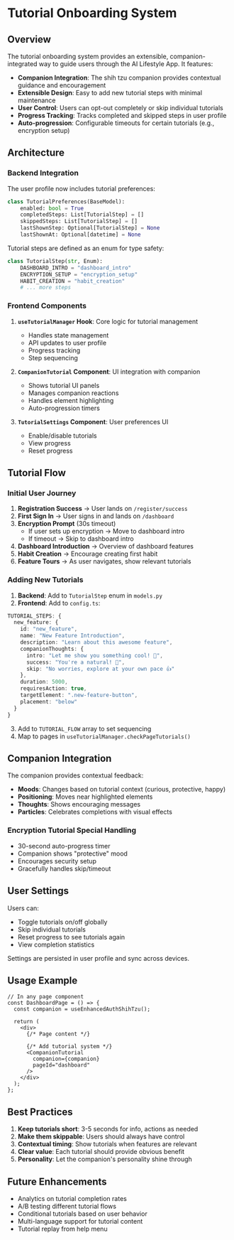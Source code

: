 # Tutorial Onboarding System

## Overview

The tutorial onboarding system provides an extensible, companion-integrated way to guide users through the AI Lifestyle App. It features:

- **Companion Integration**: The shih tzu companion provides contextual guidance and encouragement
- **Extensible Design**: Easy to add new tutorial steps with minimal maintenance
- **User Control**: Users can opt-out completely or skip individual tutorials
- **Progress Tracking**: Tracks completed and skipped steps in user profile
- **Auto-progression**: Configurable timeouts for certain tutorials (e.g., encryption setup)

## Architecture

### Backend Integration

The user profile now includes tutorial preferences:

```python
class TutorialPreferences(BaseModel):
    enabled: bool = True
    completedSteps: List[TutorialStep] = []
    skippedSteps: List[TutorialStep] = []
    lastShownStep: Optional[TutorialStep] = None
    lastShownAt: Optional[datetime] = None
```

Tutorial steps are defined as an enum for type safety:

```python
class TutorialStep(str, Enum):
    DASHBOARD_INTRO = "dashboard_intro"
    ENCRYPTION_SETUP = "encryption_setup"
    HABIT_CREATION = "habit_creation"
    # ... more steps
```

### Frontend Components

1. **`useTutorialManager` Hook**: Core logic for tutorial management
   - Handles state management
   - API updates to user profile
   - Progress tracking
   - Step sequencing

2. **`CompanionTutorial` Component**: UI integration with companion
   - Shows tutorial UI panels
   - Manages companion reactions
   - Handles element highlighting
   - Auto-progression timers

3. **`TutorialSettings` Component**: User preferences UI
   - Enable/disable tutorials
   - View progress
   - Reset progress

## Tutorial Flow

### Initial User Journey

1. **Registration Success** → User lands on `/register/success`
2. **First Sign In** → User signs in and lands on `/dashboard`
3. **Encryption Prompt** (30s timeout)
   - If user sets up encryption → Move to dashboard intro
   - If timeout → Skip to dashboard intro
4. **Dashboard Introduction** → Overview of dashboard features
5. **Habit Creation** → Encourage creating first habit
6. **Feature Tours** → As user navigates, show relevant tutorials

### Adding New Tutorials

1. **Backend**: Add to `TutorialStep` enum in `models.py`
2. **Frontend**: Add to `config.ts`:

```typescript
TUTORIAL_STEPS: {
  new_feature: {
    id: "new_feature",
    name: "New Feature Introduction",
    description: "Learn about this awesome feature",
    companionThoughts: {
      intro: "Let me show you something cool! 🎉",
      success: "You're a natural! 🌟",
      skip: "No worries, explore at your own pace 👍"
    },
    duration: 5000,
    requiresAction: true,
    targetElement: ".new-feature-button",
    placement: "below"
  }
}
```

3. Add to `TUTORIAL_FLOW` array to set sequencing
4. Map to pages in `useTutorialManager.checkPageTutorials()`

## Companion Integration

The companion provides contextual feedback:

- **Moods**: Changes based on tutorial context (curious, protective, happy)
- **Positioning**: Moves near highlighted elements
- **Thoughts**: Shows encouraging messages
- **Particles**: Celebrates completions with visual effects

### Encryption Tutorial Special Handling

- 30-second auto-progress timer
- Companion shows "protective" mood
- Encourages security setup
- Gracefully handles skip/timeout

## User Settings

Users can:
- Toggle tutorials on/off globally
- Skip individual tutorials
- Reset progress to see tutorials again
- View completion statistics

Settings are persisted in user profile and sync across devices.

## Usage Example

```tsx
// In any page component
const DashboardPage = () => {
  const companion = useEnhancedAuthShihTzu();
  
  return (
    <div>
      {/* Page content */}
      
      {/* Add tutorial system */}
      <CompanionTutorial 
        companion={companion} 
        pageId="dashboard" 
      />
    </div>
  );
};
```

## Best Practices

1. **Keep tutorials short**: 3-5 seconds for info, actions as needed
2. **Make them skippable**: Users should always have control
3. **Contextual timing**: Show tutorials when features are relevant
4. **Clear value**: Each tutorial should provide obvious benefit
5. **Personality**: Let the companion's personality shine through

## Future Enhancements

- Analytics on tutorial completion rates
- A/B testing different tutorial flows
- Conditional tutorials based on user behavior
- Multi-language support for tutorial content
- Tutorial replay from help menu
